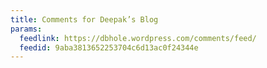 ```yaml
---
title: Comments for Deepak’s Blog
params:
  feedlink: https://dbhole.wordpress.com/comments/feed/
  feedid: 9aba3813652253704c6d13ac0f24344e
---
```


